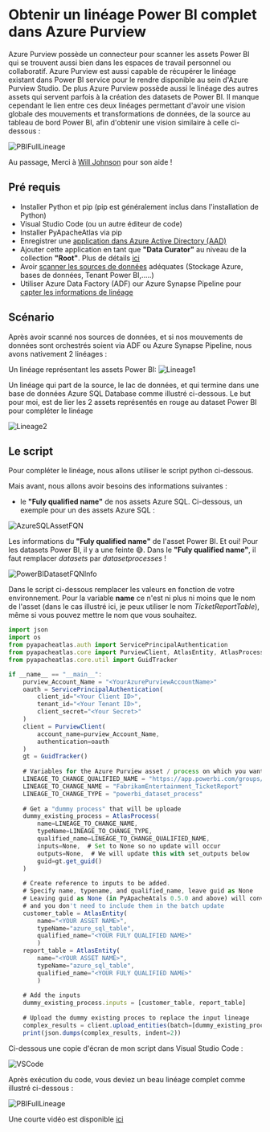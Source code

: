 # Obtenir un linéage Power BI complet dans Azure Purview

Azure Purview possède un connecteur pour scanner les assets Power BI qui se trouvent aussi bien dans les espaces de travail personnel ou collaboratif. Azure Purview est aussi capable de récupérer le linéage existant dans Power BI service pour le rendre disponible au sein d'Azure Purview Studio. De plus Azure Purview possède aussi le linéage des autres assets qui servent parfois à la création des datasets de Power BI. Il manque cependant le lien entre ces deux linéages permettant d'avoir une vision globale des mouvements et transformations de données, de la source au tableau de bord Power BI, afin d'obtenir une vision similaire à celle ci-dessous :

![PBIFullLineage](Pictures/004.png)

Au passage, Merci à [Will Johnson](https://github.com/wjohnson) pour son aide !


## Pré requis


- Installer Python et pip (pip est généralement inclus dans l'installation de Python)
- Visual Studio Code (ou un autre éditeur de code)
- Installer PyApacheAtlas via pip
- Enregistrer une [application dans Azure Active Directory (AAD)](https://docs.microsoft.com/en-us/azure/active-directory/develop/quickstart-register-app)
- Ajouter cette application en tant que **"Data Curator"** au niveau de la collection **"Root"**. Plus de détails [ici](https://docs.microsoft.com/en-us/azure/purview/catalog-permissions)
- Avoir [scanner les sources de données](https://docs.microsoft.com/fr-fr/azure/purview/purview-connector-overview) adéquates (Stockage Azure, bases de données, Tenant Power BI,.....)
- Utiliser Azure Data Factory (ADF) our Azure Synapse Pipeline pour [capter les informations de linéage](https://docs.microsoft.com/en-us/azure/purview/catalog-lineage-user-guide)

## Scénario

Après avoir scanné nos sources de données, et si nos mouvements de données sont orchestrés soient via ADF ou Azure Synapse Pipeline, nous avons nativement 2 linéages :

Un linéage représentant les assets Power BI:
![Lineage1](Pictures/001.png)

Un linéage qui part de la source, le lac de données, et qui termine dans une base de données Azure SQL Database comme illustré ci-dessous.
Le but pour moi, est de lier les 2 assets représentés en rouge au dataset Power BI pour compléter le linéage

![Lineage2](Pictures/005.png)

## Le script

Pour compléter le linéage, nous allons utiliser le script python ci-dessous.

Mais avant, nous allons avoir besoins des informations suivantes :

- le **"Fuly qualified name"** de nos assets Azure SQL. Ci-dessous, un exemple pour un des assets Azure SQL :

![AzureSQLAssetFQN](Pictures/003.png)

Les informations du **"Fuly qualified name"** de l'asset Power BI. Et oui! Pour les datasets Power BI, il y a une feinte 😅. Dans le **"Fuly qualified name"**, il faut remplacer *datasets* par *datasetprocesses* !





![PowerBIDatasetFQNInfo](Pictures/002.png)


Dans le script ci-dessous remplacer les valeurs en fonction de votre environnement. Pour la variable **name** ce n'est ni plus ni moins que le nom de l'asset (dans le cas illustré ici, je peux utiliser le nom *TicketReportTable*), même si vous pouvez mettre le nom que vous souhaitez.


```Javascript
import json
import os
from pyapacheatlas.auth import ServicePrincipalAuthentication
from pyapacheatlas.core import PurviewClient, AtlasEntity, AtlasProcess
from pyapacheatlas.core.util import GuidTracker

if __name__ == "__main__":
    purview_Account_Name = "<YourAzurePurviewAccountName>"
    oauth = ServicePrincipalAuthentication(
        client_id="<Your Client ID>",
        tenant_id="<Your Tenant ID>",    
        client_secret="<Your Secret>"
    )
    client = PurviewClient(
        account_name=purview_Account_Name,
        authentication=oauth
    )
    gt = GuidTracker()
    
    # Variables for the Azure Purview asset / process on which you want to add a link    
    LINEAGE_TO_CHANGE_QUALIFIED_NAME = "https://app.powerbi.com/groups/<YOUR GROUP ID>/datasetprocesses/<YOUR DATASET ID>"    
    LINEAGE_TO_CHANGE_NAME = "FabrikamEntertainment_TicketReport"    
    LINEAGE_TO_CHANGE_TYPE = "powerbi_dataset_process"    
    
    # Get a "dummy process" that will be uploade    
    dummy_existing_process = AtlasProcess(
        name=LINEAGE_TO_CHANGE_NAME,
        typeName=LINEAGE_TO_CHANGE_TYPE,
        qualified_name=LINEAGE_TO_CHANGE_QUALIFIED_NAME,
        inputs=None,  # Set to None so no update will occur        
        outputs=None,  # We will update this with set_outputs below        
        guid=gt.get_guid()
    )
    
    # Create reference to inputs to be added. 
    # Specify name, typename, and qualified_name, leave guid as None    
    # Leaving guid as None (in PyApacheAtals 0.5.0 and above) will convert into an Atlas Header    
    # and you don't need to include them in the batch update        
    customer_table = AtlasEntity(
        name="<YOUR ASSET NAME>",
        typeName="azure_sql_table",
        qualified_name="<YOUR FULY QUALIFIED NAME>"    
        )
    report_table = AtlasEntity(
        name="<YOUR ASSET NAME>",
        typeName="azure_sql_table",
        qualified_name="<YOUR FULY QUALIFIED NAME>"    
        )
    
    # Add the inputs    
    dummy_existing_process.inputs = [customer_table, report_table]
    
    # Upload the dummy existing proces to replace the input lineage    
    complex_results = client.upload_entities(batch=[dummy_existing_process])
    print(json.dumps(complex_results, indent=2))
```

Ci-dessous une copie d'écran de mon script dans Visual Studio Code :

![VSCode](Pictures/006.png)

Après exécution du code, vous deviez un beau linéage complet comme illustré ci-dessous :

![PBIFullLineage](Pictures/004.png)

Une courte vidéo est disponible [ici](https://github.com/franmer2/AzurePurviewFullPBILineage/tree/main/Video)
